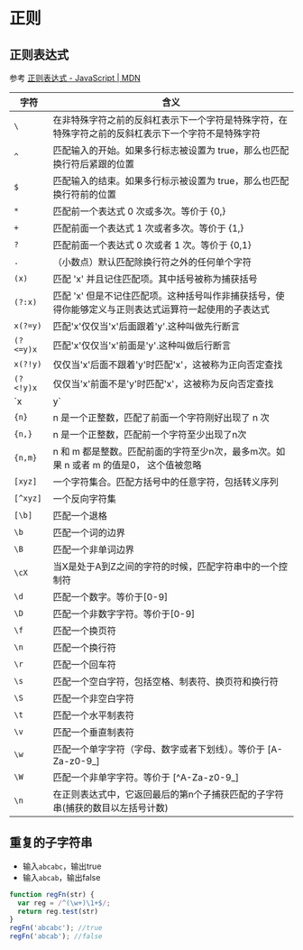 # 正则
## 正则表达式
参考 [正则表达式 - JavaScript | MDN][url]

[url]: https://developer.mozilla.org/zh-CN/docs/Web/JavaScript/Guide/Regular_Expressions

字符 | 含义
-|-
`\` | 在非特殊字符之前的反斜杠表示下一个字符是特殊字符，在特殊字符之前的反斜杠表示下一个字符不是特殊字符
`^` | 匹配输入的开始。如果多行标志被设置为 true，那么也匹配换行符后紧跟的位置
`$` | 匹配输入的结束。如果多行标示被设置为 true，那么也匹配换行符前的位置
`*` | 匹配前一个表达式 0 次或多次。等价于 {0,}
`+` | 匹配前面一个表达式 1 次或者多次。等价于 {1,}
`?` | 匹配前面一个表达式 0 次或者 1 次。等价于 {0,1}
`.` | （小数点）默认匹配除换行符之外的任何单个字符
`(x)` | 匹配 'x' 并且记住匹配项。其中括号被称为捕获括号
`(?:x)` | 匹配 'x' 但是不记住匹配项。这种括号叫作非捕获括号，使得你能够定义与正则表达式运算符一起使用的子表达式
`x(?=y)` | 匹配'x'仅仅当'x'后面跟着'y'.这种叫做先行断言
`(?<=y)x` | 匹配'x'仅仅当'x'前面是'y'.这种叫做后行断言
`x(?!y)` | 仅仅当'x'后面不跟着'y'时匹配'x'，这被称为正向否定查找
`(?<!y)x` | 仅仅当'x'前面不是'y'时匹配'x'，这被称为反向否定查找
`x|y` | 匹配‘x’或者‘y’
`{n}` | n 是一个正整数，匹配了前面一个字符刚好出现了 n 次
`{n,}` | n 是一个正整数，匹配前一个字符至少出现了n次
`{n,m}` | n 和 m 都是整数。匹配前面的字符至少n次，最多m次。如果 n 或者 m 的值是0， 这个值被忽略
`[xyz]` | 一个字符集合。匹配方括号中的任意字符，包括转义序列
`[^xyz]` | 一个反向字符集
`[\b]` | 匹配一个退格
`\b` | 匹配一个词的边界
`\B` | 匹配一个非单词边界
`\cX` | 当X是处于A到Z之间的字符的时候，匹配字符串中的一个控制符
`\d` | 匹配一个数字。等价于[0-9]
`\D` | 匹配一个非数字字符。等价于[0-9]
`\f` | 匹配一个换页符
`\n` | 匹配一个换行符
`\r` | 匹配一个回车符
`\s` | 匹配一个空白字符，包括空格、制表符、换页符和换行符
`\S` | 匹配一个非空白字符
`\t` | 匹配一个水平制表符
`\v` | 匹配一个垂直制表符
`\w` | 匹配一个单字字符（字母、数字或者下划线）。等价于 [A-Za-z0-9_]
`\W` | 匹配一个非单字字符。等价于 [^A-Za-z0-9_]
`\n` | 在正则表达式中，它返回最后的第n个子捕获匹配的子字符串(捕获的数目以左括号计数)

## 重复的子字符串
- 输入`abcabc`，输出true
- 输入`abcab`，输出false
```js
function regFn(str) {
  var reg = /^(\w+)\1+$/;
  return reg.test(str)
}
regFn('abcabc'); //true
regFn('abcab'); //false
```
